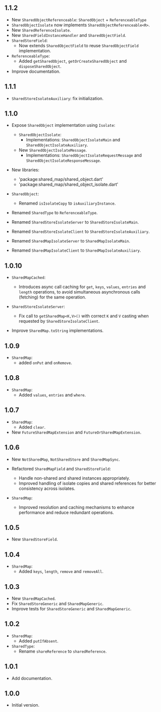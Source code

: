## 1.1.2

- New `SharedObjectReferenceable`: `SharedObject` + `ReferenceableType`
- `SharedObjectIsolate` now implements `SharedObjectReferenceable<R>`.
- New `SharedReferenceIsolate`.
- New `SharedFieldInstanceHandler` and `SharedObjectField`.
- `SharedStoreField`:
  - Now extends `SharedObjectField` to reuse `SharedObjectField` implementation.
- `ReferenceableType`:
  - Added `getSharedObject`, `getOrCreateSharedObject` and `disposeSharedObject`.
- Improve documentation.

## 1.1.1

- `SharedStoreIsolateAuxiliary`: fix initialization.

## 1.1.0

- Expose `SharedObject` implementation using `Isolate`:
  - `SharedObjectIsolate`:
    - Implementations: `SharedObjectIsolateMain` and `SharedObjectIsolateAuxiliary`.
  - New `SharedObjectIsolateMessage`.
    - Implementations: `SharedObjectIsolateRequestMessage` and `SharedObjectIsolateResponseMessage`.

- New libraries:
  - 'package:shared_map/shared_object.dart'
  - 'package:shared_map/shared_object_isolate.dart'

- `SharedObject`:
  - Renamed `isIsolateCopy` to `isAuxiliaryInstance`.
- Renamed `SharedType` to `ReferenceableType`.
- Renamed `SharedStoreIsolateServer` to `SharedStoreIsolateMain`.
- Renamed `SharedStoreIsolateClient` to `SharedStoreIsolateAuxiliary`.
- Renamed `SharedMapIsolateServer` to `SharedMapIsolateMain`.
- Renamed `SharedMapIsolateClient` to `SharedMapIsolateAuxiliary`.

## 1.0.10

- `SharedMapCached`:
  - Introduces async call caching for `get`, `keys`, `values`, `entries` and `length` operations,
    to avoid simultaneous asynchronous calls (fetching) for the same operation. 

- `SharedStoreIsolateServer`:
  - Fix  call to `getSharedMap<K,V>()` with correct `K` and `V` casting when requested by `SharedStoreIsolateClient`.

- Improve `SharedMap.toString` implementations.

## 1.0.9

- `SharedMap`:
  - added `onPut` and `onRemove`.

## 1.0.8

- `SharedMap`:
  - Added `values`, `entries` and `where`.

## 1.0.7

- `SharedMap`:
  - Added `clear`.
- New `FutureSharedMapExtension` and `FutureOrSharedMapExtension`.

## 1.0.6

- New `NotSharedMap`, `NotSharedStore` and `SharedMapSync`.

- Refactored `SharedMapField` and `SharedStoreField`:
  - Handle non-shared and shared instances appropriately.
  - Improved handling of isolate copies and shared references for better consistency across isolates.
 
- `SharedMap`:
  - Improved resolution and caching mechanisms to enhance performance and reduce redundant operations.

## 1.0.5

- New `SharedStoreField`.

## 1.0.4

- `SharedMap`:
  - Added `keys`, `length`, `remove` and `removeAll`.

## 1.0.3

- New `SharedMapCached`.
- Fix `SharedStoreGeneric` and `SharedMapGeneric`.
- Improve tests for `SharedStoreGeneric` and `SharedMapGeneric`.

## 1.0.2

- `SharedMap`:
  - Added `putIfAbsent`.
- `SharedType`:
  - Rename `shareReference` to `sharedReference`.

## 1.0.1

- Add documentation.

## 1.0.0

- Initial version.
